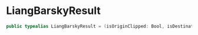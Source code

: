 # LiangBarskyResult

``` swift
public typealias LiangBarskyResult = (isOriginClipped: Bool, isDestinationClipped: Bool, resultSegment: LineSegment?)
```
